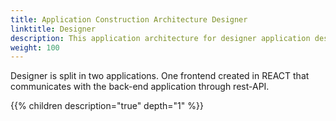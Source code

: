 ```yaml
---
title: Application Construction Architecture Designer
linktitle: Designer
description: This application architecture for designer application describes the frameworks used, the code structure and other information about how designer is constructed
weight: 100
---
```



Designer is split in two applications. One frontend created in REACT that communicates with the back-end application through rest-API.


{{% children description="true" depth="1" %}}